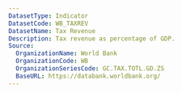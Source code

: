 ```yaml
---
DatasetType: Indicator
DatasetCode: WB_TAXREV
DatasetName: Tax Revenue
Description: Tax revenue as percentage of GDP.
Source:
  OrganizationName: World Bank
  OrganizationCode: WB
  OrganizationSeriesCode: GC.TAX.TOTL.GD.ZS
  BaseURL: https://databank.worldbank.org/
---
```



